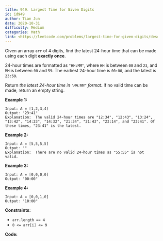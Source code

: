 ```yaml
---
title: 949. Largest Time for Given Digits
id: id949
author: Tian Jun
date: 2020-10-31
difficulty: Medium
categories: Math
link: <https://leetcode.com/problems/largest-time-for-given-digits/description/>
---
```


Given an array `arr` of 4 digits, find the latest 24-hour time that can be
made using each digit **exactly once**.

24-hour times are formatted as `"HH:MM"`, where `HH` is between `00` and `23`,
and `MM` is between `00` and `59`. The earliest 24-hour time is `00:00`, and
the latest is `23:59`.

Return _the latest 24-hour time  in `"HH:MM"` format_.  If no valid time can
be made, return an empty string.



**Example 1:**
            
	Input: A = [1,2,3,4]    
	Output: "23:41"    
	Explanation:  The valid 24-hour times are "12:34", "12:43", "13:24", "13:42", "14:23", "14:32", "21:34", "21:43", "23:14", and "23:41". Of these times, "23:41" is the latest.    

**Example 2:**
            
	Input: A = [5,5,5,5]    
	Output: ""    
	Explanation:  There are no valid 24-hour times as "55:55" is not valid.    

**Example 3:**
            
	Input: A = [0,0,0,0]    
	Output: "00:00"    

**Example 4:**
            
	Input: A = [0,0,1,0]    
	Output: "10:00"    



**Constraints:**

  * `arr.length == 4`
  * `0 <= arr[i] <= 9`


**Code:**
